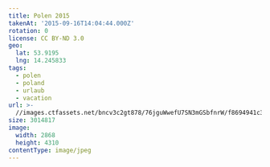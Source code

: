 ```yaml
---
title: Polen 2015
takenAt: '2015-09-16T14:04:44.000Z'
rotation: 0
license: CC BY-ND 3.0
geo:
  lat: 53.9195
  lng: 14.245833
tags:
  - polen
  - poland
  - urlaub
  - vacation
url: >-
  //images.ctfassets.net/bncv3c2gt878/76jguWwefU7SN3mGSbfnrW/f8694941c313db85df683785f65b6e23/polen-2015_25325069614_o
size: 3014817
image:
  width: 2868
  height: 4310
contentType: image/jpeg
---
```



